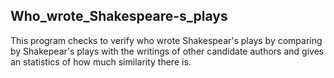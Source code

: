 ## Who_wrote_Shakespeare-s_plays

This program checks to verify who wrote Shakespear's plays by comparing by Shakepear's plays with the writings of other candidate authors and gives an statistics of how much similarity there is. 
